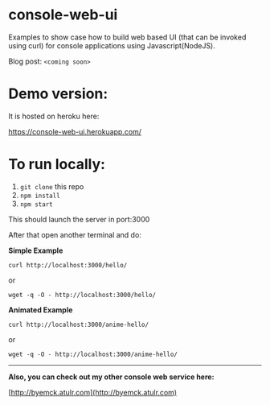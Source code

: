 # console-web-ui

Examples to show case how to build web based UI (that can be invoked using curl) for console applications using Javascript(NodeJS).

Blog post: `<coming soon>`

# Demo version:

It is hosted on heroku here:

https://console-web-ui.herokuapp.com/


# To run locally:

1. `git clone` this repo
2. `npm install`
3. `npm start`

This should launch the server in port:3000

After that open another terminal and do:

**Simple Example**

`curl http://localhost:3000/hello/`

or

`wget -q -O - http://localhost:3000/hello/`


**Animated Example**

`curl http://localhost:3000/anime-hello/`

or

`wget -q -O - http://localhost:3000/anime-hello/`

-------------------


**Also, you can check out my other console web service here:** 

[http://byemck.atulr.com](http://byemck.atulr.com)